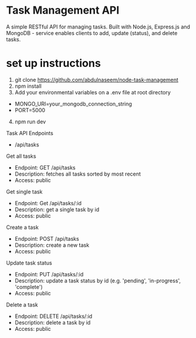 # Task Management API

A simple RESTful API for managing tasks. Built with Node.js, Express.js and MongoDB - service enables clients to add, update (status), and delete tasks.

# set up instructions 

1. git clone https://github.com/abdulnaseem/node-task-management
2. npm install
3. Add your environmental variables on a .env file at root directory
  - MONGO_URI=your_mongodb_connection_string
  - PORT=5000
4. npm run dev

Task API Endpoints
  - /api/tasks

Get all tasks
  - Endpoint: GET /api/tasks
  - Description: fetches all tasks sorted by most recent
  - Access: public

Get single task
  - Endpoint: Get /api/tasks/:id
  - Description: get a single task by id
  - Access: public

Create a task
  - Endpoint: POST /api/tasks
  - Description: create a new task
  - Access: public

Update task status
  - Endpoint: PUT /api/tasks/:id
  - Description: update a task status by id (e.g. 'pending', 'in-progress', 'complete')
  - Access: public

Delete a task
  - Endpoint: DELETE /api/tasks/:id
  - Description: delete a task by id
  - Access: public